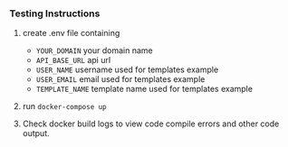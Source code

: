 ### Testing Instructions

1. create .env file containing

   - `YOUR_DOMAIN` your domain name
   - `API_BASE_URL` api url
   - `USER_NAME` username used for templates example
   - `USER_EMAIL` email used for templates example
   - `TEMPLATE_NAME` template name used for templates example

2. run `docker-compose up`

3. Check docker build logs to view code compile errors and other code output.
